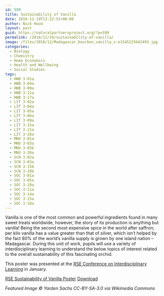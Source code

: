 ```yaml
---
id: 599
title: Sustainability of Vanilla
date: 2018-12-19T13:22:51+00:00
author: Nick Hood
layout: post
guid: https://naturalpartnersproject.org/?p=599
permalink: /2018/12/19/sustainability-of-vanilla/
image: /files/2018/12/Madagascar_bourbon_vanilla_x-e1545225642493.jpg
categories:
  - Biology
  - Chemistry
  - Home Economics
  - Health and Wellbeing
  - Social Studies
tags:
  - HWB 3-01a
  - HWB 3-04a
  - HWB 3-09a
  - HWB 3-11a
  - HWB 3-17a
  - LIT 3-02a
  - LIT 3-04a
  - LIT 3-05a
  - LIT 3-06a
  - LIT 3-09a
  - LIT 3-15a
  - LIT 3-21a
  - LIT 3-28a
  - MNU 3-01a
  - MNU 3-03a
  - MNU 3-03b
  - MNU 3-20a
  - SCN 3-02a
  - SCN 3-03a
  - SCN 3-15b
  - SCN 3-20b
  - SOC 3-01a
  - SOC 3-05a
  - SOC 3-10a
  - SOC 3-11a
  - SOC 3-14a
  - SOC 3-15a
  - SOC 3-18a
---
```

<!-- wp:paragraph -->
<p>Vanilla is one of the most common and powerful ingredients found in many sweet treats worldwide, however, the story of its production is anything but vanilla! Being the second most expensive spice in the world after saffron; per kilo vanilla has a value greater than that of silver, which isn’t helped by the fact 80% of the world’s vanilla supply is grown by one island nation – Madagascar. During this unit of work, pupils will use a variety of interdisciplinary learning to understand the below topics of interest related to the overall sustainability of this fascinating orchid. </p>
<!-- /wp:paragraph -->

<!-- wp:paragraph -->
<p>This poster was presented at the <a href="https://www.rse.org.uk/event/interdisciplinary-learning-creative-thinking-for-a-complex-world/">RSE Conference on Interdisciplinary Learning</a> in January.</p>
<!-- /wp:paragraph -->

<!-- wp:file {"id":600,"href":"https://naturalpartnersproject.org/files/2018/12/RSE-Sustainability-of-Vanilla-Poster.pdf"} -->
<div class="wp-block-file"><a href="/files/2018/12/RSE-Sustainability-of-Vanilla-Poster.pdf">RSE Sustainability of Vanilla Poster</a> <a href="/files/2018/12/RSE-Sustainability-of-Vanilla-Poster.pdf" class="btn btn-sm btn-default" download>Download</a></div>
<!-- /wp:file -->

<!-- wp:paragraph -->
<p><em>Featured Image © Yarden Sachs CC-BY-SA-3.0 via Wikimedia Commons</em></p>
<!-- /wp:paragraph -->
